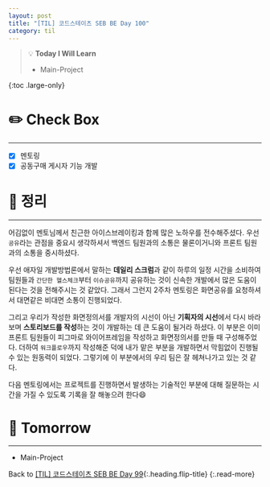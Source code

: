 ```yaml
---
layout: post
title: "[TIL] 코드스테이츠 SEB BE Day 100"
category: til
---
```

> 💡 **Today I Will Learn**
>
> * Main-Project

{:toc .large-only}

# ✏️ Check Box
***

* [x] <label>멘토링</label>
* [x] <label>공동구매 게시자 기능 개발</label>

# 📌 정리
***

어김없이 멘토님께서 친근한 아이스브레이킹과 함께 많은 노하우를 전수해주셨다. 우선 `공유`라는 관점을 중요시 생각하셔서 백엔드 팀원과의 소통은 물론이거니와 프론트 팀원과의 소통을 중시하셨다. 

우선 애자일 개발방법론에서 말하는 **데일리 스크럼**과 같이 하루의 일정 시간을 소비하여 팀원들과 `간단한 헬스체크`부터 `이슈공유`까지 공유하는 것이 신속한 개발에서 많은 도움이 된다는 것을 전해주시는 것 같았다. 그래서 그런지 2주차 멘토링은 화면공유를 요청하셔서 대면같은 비대면 소통이 진행되었다.

그리고 우리가 작성한 화면정의서를 개발자의 시선이 아닌 **기획자의 시선**에서 다시 바라보며 **스토리보드를 작성**하는 것이 개발하는 데 큰 도움이 될거라 하셨다. 이 부분은 이미 프론트 팀원들이 피그마로 와이어프레임을 작성하고 화면정의서를 만들 때 구성해주었다. 더하여 `워크플로우`까지 작성해준 덕에 내가 맡은 부분을 개발하면서 막힘없이 진행될 수 있는 원동력이 되었다. 그렇기에 이 부분에서의 우리 팀은 잘 헤쳐나가고 있는 것 같다.

다음 멘토링에서는 프로젝트를 진행하면서 발생하는 기술적인 부분에 대해 질문하는 시간을 가질 수 있도록 기록을 잘 해놓으려 한다😄

# 🎯 Tomorrow
***

* Main-Project

Back to [[TIL] 코드스테이츠 SEB BE Day 99](220919-til){:.heading.flip-title}
{:.read-more}
